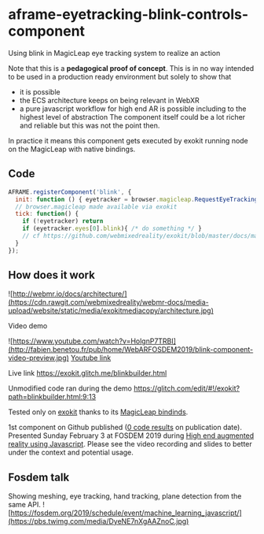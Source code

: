 # aframe-eyetracking-blink-controls-component
Using blink in MagicLeap eye tracking system to realize an action

Note that this is a **pedagogical proof of concept**. This is in no way intended to be used in a production ready environment but solely to show that
- it is possible
- the ECS architecture keeps on being relevant in WebXR
- a pure javascript workflow for high end AR is possible including to the highest level of abstraction
The component itself could be a lot richer and reliable but this was not the point then.

In practice it means this component gets executed by exokit running node on the MagicLeap with native bindings.

## Code
```javascript
AFRAME.registerComponent('blink', {
  init: function () { eyetracker = browser.magicleap.RequestEyeTracking() },
  // browser.magicleap made available via exokit
  tick: function() {
    if (!eyetracker) return
    if (eyetracker.eyes[0].blink){ /* do something */ }
    // cf https://github.com/webmixedreality/exokit/blob/master/docs/magicleap.md
  }
});
```

## How does it work

![http://webmr.io/docs/architecture/](https://cdn.rawgit.com/webmixedreality/webmr-docs/media-upload/website/static/media/exokitmediacopy/architecture.jpg)

Video demo 

![https://www.youtube.com/watch?v=HolgnP7TRBI](http://fabien.benetou.fr/pub/home/WebARFOSDEM2019/blink-component-video-preview.jpg)
[Youtube link](https://www.youtube.com/watch?v=HolgnP7TRBI)

Live link https://exokit.glitch.me/blinkbuilder.html

Unmodified code ran during the demo https://glitch.com/edit/#!/exokit?path=blinkbuilder.html:9:13

Tested only on [exokit](https://github.com/webmixedreality/exokit) thanks to its [MagicLeap bindinds](https://github.com/webmixedreality/exokit/blob/master/docs/magicleap.md).

1st component on Github published ([0 code results](https://github.com/search?l=Markdown&q=registerComponent+aframe+magicleap&type=Code) on publication date). Presented Sunday February 3 at FOSDEM 2019 during [High end augmented reality using Javascript](https://fosdem.org/2019/schedule/event/machine_learning_javascript/). Please see the video recording and slides to better under the context and potential usage.

## Fosdem talk
Showing meshing, eye tracking, hand tracking, plane detection from the same API.
![https://fosdem.org/2019/schedule/event/machine_learning_javascript/](https://pbs.twimg.com/media/DyeNE7nXgAAZnoC.jpg)
